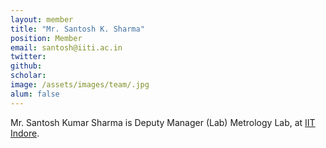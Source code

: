 ```yaml
---
layout: member
title: "Mr. Santosh K. Sharma"
position: Member
email: santosh@iiti.ac.in
twitter: 
github: 
scholar: 
image: /assets/images/team/.jpg
alum: false
---
```

Mr. Santosh Kumar Sharma is Deputy Manager (Lab) Metrology Lab, at [IIT Indore][1].

[1]: https://iiti.ac.in

